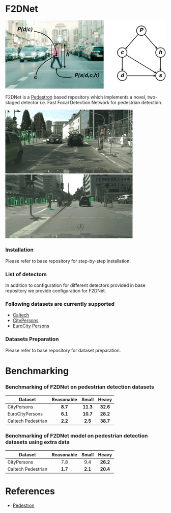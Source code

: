 # F2DNet

<img title="Frankfurt" src="gifs/gm.png" width="800" />

F2DNet is a [Pedestron](https://github.com/hasanirtiza/Pedestron) based repository which implements a novel, two-staged detector i.e. Fast Focal Detection Network for pedestrian detection.

<img title="Frankfurt" src="gifs/1.gif" width="400" /> <img title="Frankfurt" src="gifs/2.gif" width="400"/>

### Installation
Please refer to base repository for step-by-step installation. 

### List of detectors

In addition to configuration for different detectors provided in base repository we provide configuration for F2DNet.


### Following datasets are currently supported 
* [Caltech](http://www.vision.caltech.edu/Image_Datasets/CaltechPedestrians/)
* [CityPersons](https://github.com/cvgroup-njust/CityPersons)
* [EuroCity Persons](https://eurocity-dataset.tudelft.nl/)

### Datasets Preparation
Please refer to base repository for dataset preparation.


# Benchmarking 
### Benchmarking of F2DNet on pedestrian detection datasets
| Dataset            | Reasonable | Small | Heavy | 
|--------------------|:----------:|:-----:|:-----:|
| CityPersons        |    **8.7**     | **11.3**  | **32.6**  | 
| EuroCityPersons    |    **6.1**     | **10.7**  | **28.2**  | 
| Caltech Pedestrian |    **2.2**     |  **2.5**  | **38.7**  |

### Benchmarking of F2DNet model on pedestrian detection datasets using extra data
| Dataset            | Reasonable | Small | Heavy | 
|--------------------|:----------:|:-----:|:-----:|
| CityPersons        |    7.8     |  9.4  | **26.2**  |
| Caltech Pedestrian |    **1.7**     |  **2.1**  | **20.4**  |


# References
* [Pedestron](https://openaccess.thecvf.com/content/CVPR2021/papers/Hasan_Generalizable_Pedestrian_Detection_The_Elephant_in_the_Room_CVPR_2021_paper.pdf)
